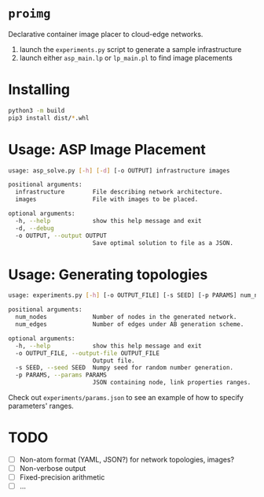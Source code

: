 # `proimg`
Declarative container image placer to cloud-edge networks.

1. launch the `experiments.py` script to generate a sample infrastructure
2. launch either `asp_main.lp` or `lp_main.pl` to find image placements

# Installing
```bash
python3 -m build
pip3 install dist/*.whl
```

# Usage: ASP Image Placement
```bash
usage: asp_solve.py [-h] [-d] [-o OUTPUT] infrastructure images

positional arguments:
  infrastructure        File describing network architecture.
  images                File with images to be placed.

optional arguments:
  -h, --help            show this help message and exit
  -d, --debug
  -o OUTPUT, --output OUTPUT
                        Save optimal solution to file as a JSON.
```

# Usage: Generating topologies
```bash
usage: experiments.py [-h] [-o OUTPUT_FILE] [-s SEED] [-p PARAMS] num_nodes num_edges

positional arguments:
  num_nodes             Number of nodes in the generated network.
  num_edges             Number of edges under AB generation scheme.

optional arguments:
  -h, --help            show this help message and exit
  -o OUTPUT_FILE, --output-file OUTPUT_FILE
                        Output file.
  -s SEED, --seed SEED  Numpy seed for random number generation.
  -p PARAMS, --params PARAMS
                        JSON containing node, link properties ranges.
```

Check out `experiments/params.json` to see an example of how to specify parameters' ranges.

# TODO

- [ ] Non-atom format (YAML, JSON?) for network topologies, images?
- [ ] Non-verbose output
- [ ] Fixed-precision arithmetic 
- [ ] ... 
